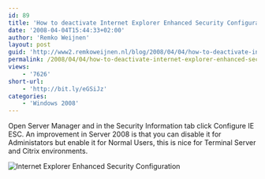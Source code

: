 ```yaml
---
id: 89
title: 'How to deactivate Internet Explorer Enhanced Security Configuration in Windows Server 2008?'
date: '2008-04-04T15:44:33+02:00'
author: 'Remko Weijnen'
layout: post
guid: 'http://www2.remkoweijnen.nl/blog/2008/04/04/how-to-deactivate-internet-explorer-enhanced-security-configuration-in-windows-server-2008/'
permalink: /2008/04/04/how-to-deactivate-internet-explorer-enhanced-security-configuration-in-windows-server-2008/
views:
    - '7626'
short-url:
    - 'http://bit.ly/eGSiJz'
categories:
    - 'Windows 2008'
---
```


Open Server Manager and in the Security Information tab click Configure IE ESC. An improvement in Server 2008 is that you can disable it for Administators but enable it for Normal Users, this is nice for Terminal Server and Citrix environments.

![Internet Explorer Enhanced Security Configuration](http://192.168.40.25:8081/wp-content/uploads/2008/04/ieesc.png)